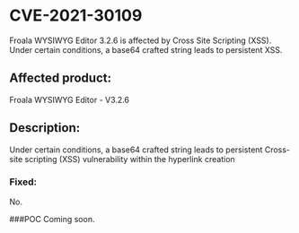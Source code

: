 # CVE-2021-30109
Froala WYSIWYG Editor 3.2.6 is affected by Cross Site Scripting (XSS). Under
certain conditions, a base64 crafted string leads to persistent XSS.

## Affected product: 
Froala WYSIWYG Editor - V3.2.6

## Description:
Under certain conditions, a base64 crafted string leads to persistent Cross-site scripting (XSS) vulnerability within the hyperlink creation 

### Fixed:
No.

###POC
Coming soon. 
